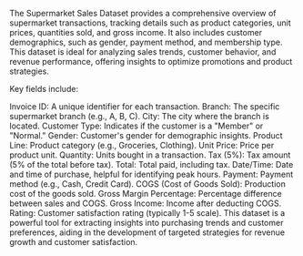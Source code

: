 The Supermarket Sales Dataset provides a comprehensive overview of supermarket transactions, tracking details such as product categories, unit prices, quantities sold, and gross income. It also includes customer demographics, such as gender, payment method, and membership type. This dataset is ideal for analyzing sales trends, customer behavior, and revenue performance, offering insights to optimize promotions and product strategies.

Key fields include:

Invoice ID: A unique identifier for each transaction.
Branch: The specific supermarket branch (e.g., A, B, C).
City: The city where the branch is located.
Customer Type: Indicates if the customer is a "Member" or "Normal."
Gender: Customer's gender for demographic insights.
Product Line: Product category (e.g., Groceries, Clothing).
Unit Price: Price per product unit.
Quantity: Units bought in a transaction.
Tax (5%): Tax amount (5% of the total before tax).
Total: Total paid, including tax.
Date/Time: Date and time of purchase, helpful for identifying peak hours.
Payment: Payment method (e.g., Cash, Credit Card).
COGS (Cost of Goods Sold): Production cost of the goods sold.
Gross Margin Percentage: Percentage difference between sales and COGS.
Gross Income: Income after deducting COGS.
Rating: Customer satisfaction rating (typically 1-5 scale).
This dataset is a powerful tool for extracting insights into purchasing trends and customer preferences, aiding in the development of targeted strategies for revenue growth and customer satisfaction.
